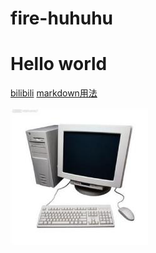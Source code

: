 # fire-huhuhu
# Hello world

[bilibili](https://www.bilibili.com)
[markdown用法](https://www.cnblogs.com/longronglang/p/8453047.html)

![image](https://github.com/fire-huhuhu/fire-huhuhu.GitHub-io/blob/gh-pages/pic1.jpg)
